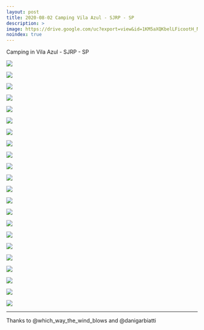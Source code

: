 ```yaml
---
layout: post
title: 2020-08-02 Camping Vila Azul - SJRP - SP
description: >
image: https://drive.google.com/uc?export=view&id=1KM5aXQKbelLFicootH_NcAgUl6tu0xkv
noindex: true
---
```


Camping in Vila Azul - SJRP - SP 

![](https://drive.google.com/uc?export=view&id=19POVo2ROLNb8NBeaCSqa0vSxTA91vRlX)

![](https://drive.google.com/uc?export=view&id=16htl1OIvwGGXxRYbk6YsunG0PnqUZG4Z)

![](https://drive.google.com/uc?export=view&id=1kg8YkmtM0O3I0BERwQz8TWys9_N6-81n)

![](https://drive.google.com/uc?export=view&id=12AYSM9AftQ5hUK9GNYQzL2s86NTQYM3W)

![](https://drive.google.com/uc?export=view&id=1E0ILlcKJpMxcN7QgDjo8h9pmPmc2mTAc)

![](https://drive.google.com/uc?export=view&id=1VLZiin1is4y88V1GKSOgNKB94JGEdDHJ)

![](https://drive.google.com/uc?export=view&id=1QvwbtTK4Od4mVfjvDrRKkQiV1ebqfSQ7)

![](https://drive.google.com/uc?export=view&id=1KM5aXQKbelLFicootH_NcAgUl6tu0xkv)

![](https://drive.google.com/uc?export=view&id=1LXeCmh_AmZZ4JsZt7zBqlIvMlr8_Ygm1)

![](https://drive.google.com/uc?export=view&id=1U8GWoSsgX9E2EJYda0Fa5vScWT6sBNFQ)

![](https://drive.google.com/uc?export=view&id=1bX2HjzpvGA0nGSw_bkEld42gSetDIteA)

![](https://drive.google.com/uc?export=view&id=1vi6aGFMmuymWvcX4MzYEIwwf5CEc2WNa)

![](https://drive.google.com/uc?export=view&id=1t3D_hJROX8R3QIbKHC8eVfzgCFHzqeyu)

![](https://drive.google.com/uc?export=view&id=1ULELxd8qB6GYnBCSvWRGREcvNPa90WWK)

![](https://drive.google.com/uc?export=view&id=1b_VTyigHYG7fMUoVSicjkT06R_Zl4njU)

![](https://drive.google.com/uc?export=view&id=1AKwH1rbz6IQNiqqKn0ii652w8ykwcWv3)

![](https://drive.google.com/uc?export=view&id=1DOjwMjguzTJbK5fBuh0FstDrMSdYY4WR)

![](https://drive.google.com/uc?export=view&id=1AW19m38rjSSQBkqoUI1NDPxVcY4uk6yN)

![](https://drive.google.com/uc?export=view&id=1IWWOa7tKRxJ4yqNJ0r5MIE1TuQGJ4x_g)

![](https://drive.google.com/uc?export=view&id=1rYwRdEv3hpC4dRYnboS8tR6j8tuOiNSi)

![](https://drive.google.com/uc?export=view&id=1Iq98kvoOCty832wQ0l539U2z0eYHvAAk)

![](https://drive.google.com/uc?export=view&id=1mU2wgsl20tl7JiX-3CW3DNiiTWmDu9H1)




* * * 

Thanks to @which_way_the_wind_blows and @danigarbiatti

